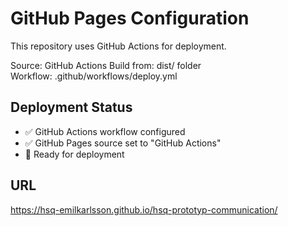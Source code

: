 # GitHub Pages Configuration

This repository uses GitHub Actions for deployment.

Source: GitHub Actions
Build from: dist/ folder  
Workflow: .github/workflows/deploy.yml

## Deployment Status
- ✅ GitHub Actions workflow configured
- ✅ GitHub Pages source set to "GitHub Actions" 
- 🚀 Ready for deployment

## URL
https://hsq-emilkarlsson.github.io/hsq-prototyp-communication/
